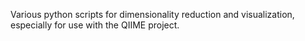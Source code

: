 Various python scripts for dimensionality reduction and visualization, especially for use with the QIIME project.
